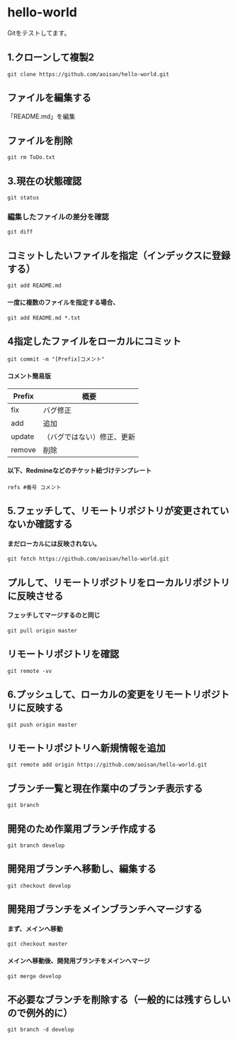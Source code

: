 hello-world
===========

Gitをテストしてます。
## 1.クローンして複製2
    git clone https://github.com/aoisan/hello-world.git  

## ファイルを編集する
「README.md」を編集  


## ファイルを削除
    git rm ToDo.txt  

## 3.現在の状態確認
    git status  

### 編集したファイルの差分を確認
    git diff  

## コミットしたいファイルを指定（インデックスに登録する）
    git add README.md  

#### 一度に複数のファイルを指定する場合、
    git add README.md *.txt

## 4指定したファイルをローカルにコミット
    git commit -m "[Prefix]コメント"  
    

#### コメント簡易版

Prefix  | 概要
------------- | -------------
fix  | バグ修正
add  | 追加
update  | （バグではない）修正、更新  
remove  | 削除

#### 以下、Redmineなどのチケット紐づけテンプレート
    refs #番号 コメント  


## 5.フェッチして、リモートリポジトリが変更されていないか確認する
#### まだローカルには反映されない。
    git fetch https://github.com/aoisan/hello-world.git  


## プルして、リモートリポジトリをローカルリポジトリに反映させる
#### フェッチしてマージするのと同じ
    git pull origin master  
    
## リモートリポジトリを確認
    git remote -vv  

## 6.プッシュして、ローカルの変更をリモートリポジトリに反映する
    git push origin master  


## リモートリポジトリへ新規情報を追加
    git remote add origin https://github.com/aoisan/hello-world.git  




## ブランチ一覧と現在作業中のブランチ表示する
    git branch

## 開発のため作業用ブランチ作成する
    git branch develop

## 開発用ブランチへ移動し、編集する
    git checkout develop


## 開発用ブランチをメインブランチへマージする
#### まず、メインへ移動  
    git checkout master  
    
#### メインへ移動後、開発用ブランチをメインへマージ   
    git merge develop  


## 不必要なブランチを削除する（一般的には残すらしいので例外的に）
    git branch -d develop    



